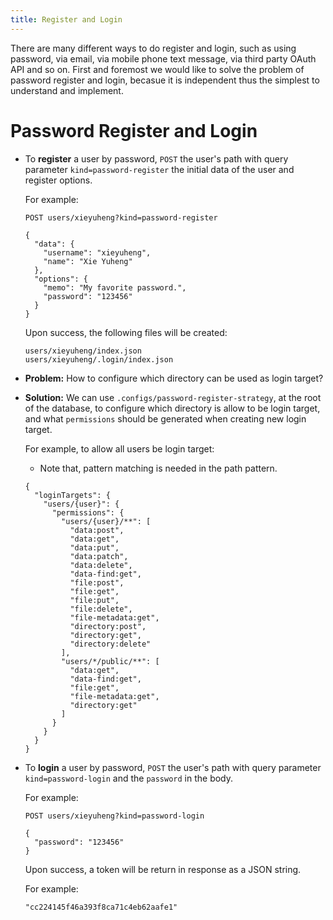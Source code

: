 ```yaml
---
title: Register and Login
---
```


There are many different ways to do register and login,
such as using password, via email,
via mobile phone text message,
via third party OAuth API and so on.
First and foremost we would like to solve the problem of
password register and login,
becasue it is independent
thus the simplest to understand and implement.

# Password Register and Login

- To **register** a user by password,
  `POST` the user's path
  with query parameter `kind=password-register`
  the initial data of the user
  and register options.

  For example:

  ```
  POST users/xieyuheng?kind=password-register

  {
    "data": {
      "username": "xieyuheng",
      "name": "Xie Yuheng"
    },
    "options": {
      "memo": "My favorite password.",
      "password": "123456"
    }
  }
  ```

  Upon success, the following files will be created:

  ```
  users/xieyuheng/index.json
  users/xieyuheng/.login/index.json
  ```

- **Problem:** How to configure which directory can be used as login target?

- **Solution:** We can use `.configs/password-register-strategy`,
  at the root of the database,
  to configure which directory is allow to be login target,
  and what `permissions` should be generated when creating new login target.

  For example, to allow all users be login target:

  - Note that, pattern matching is needed in the path pattern.

  ```
  {
    "loginTargets": {
      "users/{user}": {
        "permissions": {
          "users/{user}/**": [
            "data:post",
            "data:get",
            "data:put",
            "data:patch",
            "data:delete",
            "data-find:get",
            "file:post",
            "file:get",
            "file:put",
            "file:delete",
            "file-metadata:get",
            "directory:post",
            "directory:get",
            "directory:delete"
          ],
          "users/*/public/**": [
            "data:get",
            "data-find:get",
            "file:get",
            "file-metadata:get",
            "directory:get"
          ]
        }
      }
    }
  }
  ```

- To **login** a user by password,
  `POST` the user's path
  with query parameter `kind=password-login`
  and the `password` in the body.

  For example:

  ```
  POST users/xieyuheng?kind=password-login

  {
    "password": "123456"
  }
  ```

  Upon success, a token will be return in response as a JSON string.

  For example:

  ```
  "cc224145f46a393f8ca71c4eb62aafe1"
  ```
